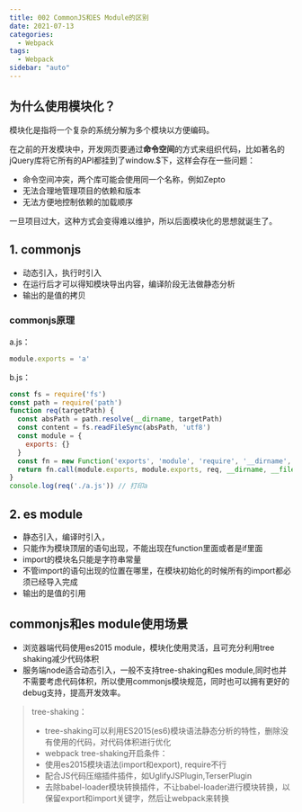 ```yaml
---
title: 002 CommonJS和ES Module的区别
date: 2021-07-13
categories:
  - Webpack
tags:
  - Webpack
sidebar: "auto"
---
```


## 为什么使用模块化？

模块化是指将一个复杂的系统分解为多个模块以方便编码。

在之前的开发模块中，开发网页要通过**命令空间**的方式来组织代码，比如著名的jQuery库将它所有的API都挂到了window.$下，这样会存在一些问题：
- 命令空间冲突，两个库可能会使用同一个名称，例如Zepto
- 无法合理地管理项目的依赖和版本
- 无法方便地控制依赖的加载顺序

一旦项目过大，这种方式会变得难以维护，所以后面模块化的思想就诞生了。

## 1. commonjs
- 动态引入，执行时引入
- 在运行后才可以得知模块导出内容，编译阶段无法做静态分析
- 输出的是值的拷贝

### commonjs原理
a.js：
```js
module.exports = 'a'
```
b.js：
```js
const fs = require('fs')
const path = require('path')
function req(targetPath) {
  const absPath = path.resolve(__dirname, targetPath)
  const content = fs.readFileSync(absPath, 'utf8')
  const module = {
    exports: {}
  }
  const fn = new Function('exports', 'module', 'require', '__dirname', '__filename', content + '\r\n return module.exports;')
  return fn.call(module.exports, module.exports, req, __dirname, __filename)
}
console.log(req('./a.js')) // 打印a
```

## 2. es module
- 静态引入，编译时引入，
- 只能作为模块顶层的语句出现，不能出现在function里面或者是if里面
- import的模块名只能是字符串常量
- 不管import的语句出现的位置在哪里，在模块初始化的时候所有的import都必须已经导入完成
- 输出的是值的引用

## commonjs和es module使用场景
- 浏览器端代码使用es2015 module，模块化使用灵活，且可充分利用tree shaking减少代码体积
- 服务端node适合动态引入，一般不支持tree-shaking和es module,同时也并不需要考虑代码体积，所以使用commonjs模块规范，同时也可以拥有更好的debug支持，提高开发效率。

> tree-shaking：
>- tree-shaking可以利用ES2015(es6)模块语法静态分析的特性，删除没有使用的代码，对代码体积进行优化
>- webpack tree-shaking开启条件：
>  - 使用es2015模块语法(import和export), require不行
>  - 配合JS代码压缩插件插件，如UglifyJSPlugin,TerserPlugin
>  - 去除babel-loader模块转换插件，不让babel-loader进行模块转换，以保留export和import关键字，然后让webpack来转换 


